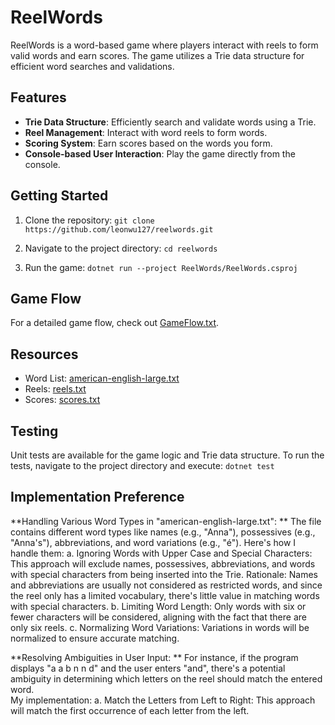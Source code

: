 # ReelWords

ReelWords is a word-based game where players interact with reels to form valid words and earn scores. The game utilizes a Trie data structure for efficient word searches and validations.

## Features

- **Trie Data Structure**: Efficiently search and validate words using a Trie.
- **Reel Management**: Interact with word reels to form words.
- **Scoring System**: Earn scores based on the words you form.
- **Console-based User Interaction**: Play the game directly from the console.

## Getting Started

1. Clone the repository:
`git clone https://github.com/leonwu127/reelwords.git`

2. Navigate to the project directory:
`cd reelwords`

3. Run the game:
`dotnet run --project ReelWords/ReelWords.csproj`

## Game Flow

For a detailed game flow, check out [GameFlow.txt](https://github.com/leonwu127/reelwords/blob/master/ReelWords/GameFlow.txt).

## Resources

- Word List: [american-english-large.txt](https://github.com/leonwu127/reelwords/blob/master/ReelWords/Resources/american-english-large.txt)
- Reels: [reels.txt](https://github.com/leonwu127/reelwords/blob/master/ReelWords/Resources/reels.txt)
- Scores: [scores.txt](https://github.com/leonwu127/reelwords/blob/master/ReelWords/Resources/scores.txt)

## Testing

Unit tests are available for the game logic and Trie data structure. To run the tests, navigate to the project directory and execute:
`dotnet test`

## Implementation Preference
**Handling Various Word Types in "american-english-large.txt": **
The file contains different word types like names (e.g., "Anna"), possessives (e.g., "Anna's"), abbreviations, and word variations (e.g., "é"). 
Here's how I handle them:
a. Ignoring Words with Upper Case and Special Characters: This approach will exclude names, possessives, abbreviations, and words with special characters from being inserted into the Trie. Rationale: Names and abbreviations are usually not considered as restricted words, and since the reel only has a limited vocabulary, there's little value in matching words with special characters.
b. Limiting Word Length: Only words with six or fewer characters will be considered, aligning with the fact that there are only six reels. 
c. Normalizing Word Variations: Variations in words will be normalized to ensure accurate matching. 

**Resolving Ambiguities in User Input: **
For instance, if the program displays "a a b n n d" and the user enters "and", there's a potential ambiguity in determining which letters on the reel should match the entered word.  
My implementation:
a. Match the Letters from Left to Right: This approach will match the first occurrence of each letter from the left. 
